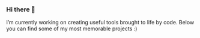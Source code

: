 ### Hi there 👋
I’m currently working on creating useful tools brought to life by code. Below you can find some of my most memorable projects :) 
